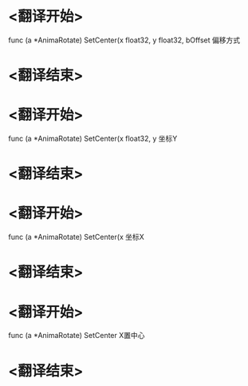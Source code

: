 
# <翻译开始>
func (a *AnimaRotate) SetCenter(x float32, y float32, bOffset
偏移方式
# <翻译结束>

# <翻译开始>
func (a *AnimaRotate) SetCenter(x float32, y
坐标Y
# <翻译结束>

# <翻译开始>
func (a *AnimaRotate) SetCenter(x
坐标X
# <翻译结束>

# <翻译开始>
func (a *AnimaRotate) SetCenter
X置中心
# <翻译结束>

